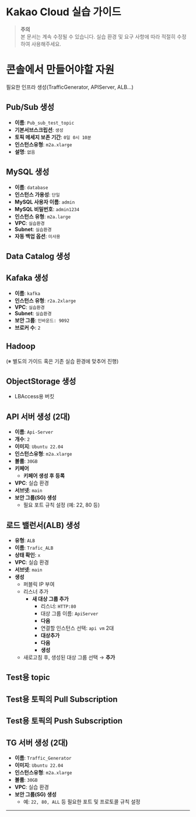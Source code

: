 # Kakao Cloud 실습 가이드

> **주의**  
> 본 문서는 계속 수정될 수 있습니다. 실습 환경 및 요구 사항에 따라 적절히 수정하여 사용해주세요.
# 콘솔에서 만들어야할 자원
필요한 인프라 생성(TrafficGenerator, APIServer, ALB...)


## Pub/Sub 생성

- **이름**: `Pub_sub_test_topic`
- **기본서브스크립션**: `생성`
- **토픽 메세지 보존 기간**: `0일 0시 10분`
- **인스턴스유형**: `m2a.xlarge`
- **설명**: `없음`
  
## MySQL 생성

- **이름**: `database`
- **인스턴스 가용성**: `단일`
- **MySQL 사용자 이름**: `admin`
- **MySQL 비밀번호**: `admin1234`
- **인스턴스 유형**: `m2a.large`
- **VPC**: `실습환경`
- **Subnet**: `실습환경`
- **자동 백업 옵션**: `미사용`



## Data Catalog 생성
## Kafaka 생성

- **이름**: `kafka`
- **인스턴스 유형**: `r2a.2xlarge`
- **VPC**: `실습환경`
- **Subnet**: `실습환경`
- **보안 그룹**: `인바운드: 9092`
- **브로커 수**: `2`


## Hadoop
(※ 별도의 가이드 혹은 기존 실습 환경에 맞추어 진행)
## ObjectStorage 생성
 - LBAccess용 버킷
## API 서버 생성 (2대)

- **이름**: `Api-Server`
- **개수**: `2`
- **이미지**: `Ubuntu 22.04`
- **인스턴스유형**: `m2a.xlarge`
- **볼륨**: `30GB`
- **키페어**  
  - **키페어 생성 후 등록**
- **VPC**: 실습 환경
- **서브넷**: `main`
- **보안 그룹(SG) 생성**  
  - 필요 포트 규칙 설정 (예: 22, 80 등)


## 로드 밸런서(ALB) 생성

- **유형**: `ALB`
- **이름**: `Trafic_ALB`
- **상태 확인**: `x`
- **VPC**: 실습 환경
- **서브넷**: `main`
- **생성**  
  - 퍼블릭 IP 부여
  - 리스너 추가  
    - **새 대상 그룹 추가**  
      - 리스너: `HTTP:80`  
      - 대상 그룹 이름: `ApiServer`  
      - **다음**  
      - 연결할 인스턴스 선택: `api vm` 2대  
      - **대상추가**  
      - **다음**  
      - **생성**
  - 새로고침 후, 생성된 대상 그룹 선택 → **추가**


## Test용 topic
## Test용 토픽의 Pull Subscription
## Test용 토픽의 Push Subscription


## TG 서버 생성 (2대)

- **이름**: `Traffic_Generator`
- **이미지**: `Ubuntu 22.04`
- **인스턴스유형**: `m2a.xlarge`
- **볼륨**: `30GB`
- **VPC**: 실습 환경
- **보안 그룹(SG) 생성**  
  - 예: `22, 80, ALL` 등 필요한 포트 및 프로토콜 규칙 설정

---
